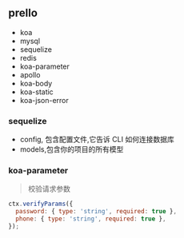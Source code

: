 ## prello

- koa
- mysql
- sequelize
- redis
- koa-parameter
- apollo
- koa-body
- koa-static
- koa-json-error

### sequelize

- config, 包含配置文件,它告诉 CLI 如何连接数据库
- models,包含你的项目的所有模型

### koa-parameter

> 校验请求参数

```javascript
ctx.verifyParams({
  password: { type: 'string', required: true },
  phone: { type: 'string', required: true },
});
```
